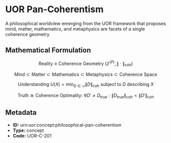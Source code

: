 # UOR Pan-Coherentism

A philosophical worldview emerging from the UOR framework that proposes mind, matter, mathematics, and metaphysics are facets of a single coherence geometry.

## Mathematical Formulation

$$
\text{Reality} \equiv \text{Coherence Geometry } (\mathbb{Z}^{(P)}, \| \cdot \|_{\text{coh}})
$$

$$
\text{Mind} \subset \text{Matter} \subset \text{Mathematics} \subset \text{Metaphysics} \subset \text{Coherence Space}
$$

$$
\text{Understanding } U(X) = \min_{D \in \mathcal{D}} \| D \|_{\text{coh}} \text{ subject to } D \text{ describing } X
$$

$$
\text{Truth} \cong \text{Coherence Optimality: } \forall D' \neq D_{\text{true}}: \| D_{\text{true}} \|_{\text{coh}} < \| D' \|_{\text{coh}}
$$

## Metadata

- **ID:** urn:uor:concept:philosophical-pan-coherentism
- **Type:** concept
- **Code:** UOR-C-201
